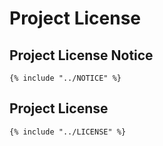 # Project License

## Project License Notice

```text
{% include "../NOTICE" %}
```

## Project License

```text
{% include "../LICENSE" %}
```
